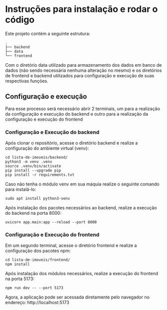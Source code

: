 # Instruções para instalação e rodar o código
Este projeto contém a seguinte estrutura:
```
.
├── backend
├── data
└── frontend
```
Com o diretório data utilizado para armazenamento dos dados em banco de dados (não sendo necessária nenhuma alteração no mesmo) e os diretórios de frontend e backend utilizados para configuração e execução de suas respectivas funções.

## Configuração e execução

Para esse processo será necessário abrir 2 terminais, um para a realização da configuração e execução do backend e outro para a realização da configuração e execução do frontend

### Configuração e Execução do backend
Após clonar o repositório, acesse o diretório backend e realize a configuração do ambiente virtual (venv):

```
cd lista-de-imoveis/backend/
python3 -m venv .venv
source .venv/bin/activate
pip install --upgrade pip
pip install -r requirements.txt
```

Caso não tenha o módulo venv em sua máquia realize o seguinte comando para instalá-lo:
```
sudo apt install python3-venv
```

Após instalação dos pacotes necessários ao backend, realize a execução do backend na porta 8000:

```
uvicorn app.main:app --reload --port 8000
```

### Configuração e Execução do frontend
Em um segundo terminal, acesse o diretório frontend e realize a configuração dos pacotes npm:

```
cd lista-de-imoveis/frontend/
npm install
```

Após instalação dos módulos necessários, realize a execução do frontend na porta 5173:
```
npm run dev -- --port 5173
```

Agora, a aplicação pode ser acessada diretamente pelo navegador no endereço: http://localhost:5173 
